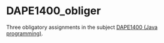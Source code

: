 # DAPE1400_obliger
Three obligatory assignments in the subject <a href="https://student.oslomet.no/en/studier/-/studieinfo/emne/DAPE1400/2023/H%C3%98ST">DAPE1400 (Java programming)</a>.
